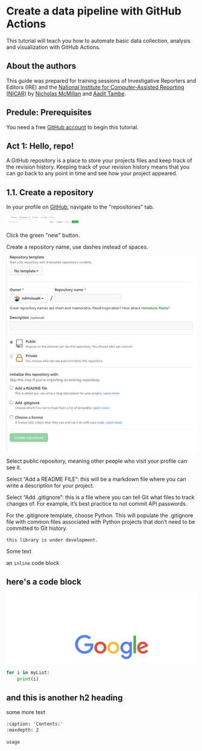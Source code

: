 <!-- % GitHub Actions Data Pipeline documentation master file, created by
% sphinx-quickstart on Mon Feb 28 18:59:11 2022.
% You can adapt this file completely to your liking, but it should at least
% contain the root `toctree` directive.
 -->
# Create a data pipeline with GitHub Actions

This tutorial will teach you how to automate basic data collection, analysis and visualization with GitHub Actions.

## About the authors

This guide was prepared for training sessions of Investigative Reporters and Editors (IRE) and the [National Institute for Computer-Assisted Reporting (NICAR)](https://www.ire.org/training/conferences/nicar-2022/) by [Nicholas McMillan](https://www.nickmcmillan.com/) and [Aadit Tambe](https://aadittambe.com/).

## Predule: Prerequisites

You need a free [GitHub account](https://github.com/) to begin this tutorial.

## Act 1: Hello, repo!

A GitHub repository is a place to store your projects files and keep track of the revision history. Keeping track of your revision history means that you can go back to any point in time and see how your project appeared. 

## 1.1. Create a repository

In your profile on [GitHub](https://github.com/), navigate to the "repositories" tab.

<img src="./_static/image1.png" alt="create a repo" width="200"/>

Click the green "new" button.

Create a repository name, use dashes instead of spaces.

![create a repo](./_static/image2.png)

Select public repository, meaning other people who visit your profile can see it. 

Select “Add a README FILE”: this will be a markdown file where you can write a description for your project.

Select “Add .gitignore”: this is a file where you can tell Git what files to track changes of. For example, it’s best practice to not commit API passwords.

For the .gitignore template, choose Python. This will populate the .gitignore file with common files associated with Python projects that don’t need to be committed to Git history. 




```{warning}
this library is under development.

```
Some text 


an `inline` code block

## here's a code block


![goooooogle](./_static/google.png)

```python
for i in myList:
    print(i)
```

## and this is another h2 heading

some more text 

```{toctree}
:caption: 'Contents:'
:maxdepth: 2

usage
```


